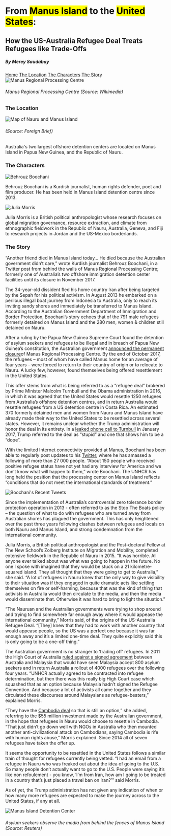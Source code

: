 <!DOCTYPE html>
<html lang="en">
	<head>
			<meta charset="utf-8" />
			<title>From Manus Island to the U.S.</title>
			<link rel="stylesheet" href="style.css" type="text/css" />
	</head>
	<body>
		<div id="Home"></div>
    <h1>From <mark class="green">Manus Island</mark> to the <mark class="green">United States</mark>:</h1>
		<h2>How the US-Australia Refugee Deal Treats Refugees like Trade-Offs</h2>
		<h5>By Merey Saudabay</h5>
		<div class="navbar">
			<a class="active" href="#Home">Home</a>
		  <a href="#The Location">The Location</a>
		  <a href="#The Characters">The Characters</a>
		  <a href="#The Story">The Story</a>
		</div>
		<div class="main">
	<img src="manus.jpg" alt="Manus Regional Processing Centre" class="image1">
	<h6>Manus Regional Processing Centre (Source: Wikimedia)</h6>
	<div id="The Location">
	<h3>The Location</h3>
	<img src="location.jpg" alt="Map of Nauru and Manus Island" class="image1">
	<h6>(Source: Foreign Brief)</h6>
	<p>Australia's two largest offshore detention centers are located on Manus Island in Papua New Guinea, and the Republic of Nauru.</p>
	</div>
	<div id="The Characters">
	<h3>The Characters</h3>
	 <img src="Behrouz.jpg" alt="Behrouz Boochani" class="image2">
	 <p>Behrouz Boochani is a Kurdish journalist, human rights defender, poet and film producer. He has been held in Manus Island detention centre since 2013.</p>
	 <img src="Julia.jpg" alt="Julia Morris" class="image2">
	 <p>Julia Morris is a British political anthropologist whose research focuses on global migration governance, resource extraction, and climate from ethnographic fieldwork in the Republic of Nauru, Australia, Geneva, and Fiji to research projects in Jordan and the US-Mexico borderlands.</p>
	</div>
	</div>
	<div id="The Story">
	<h3>The Story</h3>
    <p>“Another friend died in Manus Island today… He died because the Australian government didn’t care,” wrote Kurdish journalist Behrouz Boochani, in a Twitter post from behind the walls of Manus Regional Processing Centre; formerly one of Australia’s two offshore immigration detention center facilities until its closure in November 2017.</p>
		<p>The 34-year-old dissident fled his home country Iran after being targeted by the Sepah for his political activism. In August 2013 he embarked on a perilous illegal boat journey from Indonesia to Australia, only to reach its inviting sandy shores and immediately be transferred to Manus Island. According to the Australian Government Department of Immigration and Border Protection, Boochani’s story echoes that of the 791 male refugees formerly detained on Manus Island and the 280 men, women & children still detained on Nauru.</p>
		<p>After a ruling by the Papua New Guinea Supreme Court found the detention of asylum seekers and refugees to be illegal and in breach of Papua New Guinea’s constitution, the Australian government <a href="https://www.bbc.com/news/world-australia-37104363">announced the permanent closure</a>of Manus Regional Processing Centre. By the end of October 2017, the refugees – most of whom have called Manus home for an average of four years – were forced to return to their country of origin or to relocate to Nauru. A lucky few, however, found themselves being offered resettlement in the United States.</p>
		<p>This offer stems from what is being referred to as a “refugee deal” brokered by Prime Minister Malcolm Turnbull and the Obama administration in 2016, in which it was agreed that the United States would resettle 1250 refugees from Australia’s offshore detention centres, and in return Australia would resettle refugees from a US detention centre in Costa Rica. An estimated 370 formerly detained men and women from Nauru and Manus Island have already made their way to the United States to be resettled across several states. However, it remains unclear whether the Trump administration will honor the deal in its entirety. In a <a href="https://www.washingtonpost.com/graphics/2017/politics/australia-mexico-transcripts/?noredirect=on&utm_term=.b3300f5e5241">leaked phone call to Turnbull</a> in January 2017, Trump referred to the deal as “stupid” and one that shows him to be a “dope”.</p>
		<p>With the limited Internet connectivity provided at Manus, Boochani has been able to regularly post updates to his <a href="https://twitter.com/behrouzboochani">Twitter</a>, where he has amassed a following of more than 27 000 people. “About 150 people who received positive refugee status have not yet had any interview for America and we don’t know what will happen to them,” wrote Boochani. The UNHCR has long held the position that the processing center on Manus Island reflects “conditions that do not meet the international standards of treatment.”</p>
		<img src="boochanitwitter.jpg" alt="Boochani's Recent Tweets" class="image2">
		<p>Since the implementation of Australia’s controversial zero tolerance border protection operation in 2013 - often referred to as the Stop The Boats policy – the question of what to do with refugees who are turned away from Australian shores has plagued the government. This has only heightened over the past three years following clashes between refugees and locals on both Nauru and Manus Island, and strong condemnation from the international community.</p>
		<p>Julia Morris, a British political anthropologist and the Post-doctoral Fellow at The New School’s Zolberg Institute on Migration and Mobility, completed extensive fieldwork in the Republic of Nauru in 2015. “It was horrible. All anyone ever talked about was what was going to happen in the future. No one I spoke with imagined that they would be stuck on a 21 kilometre-squared island. They all thought that they were going to get to Australia,” she said. “A lot of refugees in Nauru knew that the only way to give visibility to their situation was if they engaged in quite dramatic acts like settling themselves on fire or self-harming, because that was the kind of thing that activists in Australia would then circulate to the media, and then the media would disseminate that. Otherwise it was hard to bring to light the situation.”</p>
		<p>“The Nauruan and the Australian governments were trying to shop around and trying to find somewhere far enough away where it would
appease the international community,” Morris said, of the origins of the US-Australia Refugee Deal. “[They] knew that they had to work with another country that would appease people, so the US was a perfect one because it was far enough away and it’s a limited one-time deal. They quite explicitly said this is only going to be a one-off thing.”</p>
		<p>The Australian government is no stranger to ‘trading off’ refugees. In 2011 the High Court of Australia <a href="https://uk.reuters.com/article/uk-australia-malaysia-idUKTRE77U0OD20110831">ruled against a signed agreement</a> between Australia and Malaysia that would have seen Malaysia accept 800 asylum seekers and in return Australia a rollout of 4000 refugees over the following four years. “UNHCR actually agreed to be contracted into refugee determination, but then there was this really big High Court case which squashed that as an option because Malaysia hadn’t signed the Refugee Convention. And because a lot of activists all came together and they circulated these discourses around Malaysians as refugee-beaters,” explained Morris.</p>
		<p>“They have the <a href="https://www.abc.net.au/news/2017-12-06/australia-remains-committed-to-refugee-resettlement-in-cambodia/9228838">Cambodia deal</a> so that is still an option,” she added, referring to the $55 million investment made by the Australian government, in the hope that refugees in Nauru would choose to resettle in Cambodia. “That just didn’t go down well with NGOs in Australia who then mounted another anti-civilizational attack on Cambodians, saying Cambodia is rife with human rights abuse,” Morris explained. Since 2014 all of seven refugees have taken the offer up.</p>
		<p>It seems the opportunity to be resettled in the United States follows a similar train of thought for refugees currently being vetted. “I had an email from a refugee in Nauru who was freaked out about the idea of going to the U.S. So many people don’t actually want to go to the U.S. People were saying it’s like non refoulement - you know, ‘I’m from Iran, how am I going to be treated in a country that’s just placed a travel ban on Iran?’” said Morris.</p>
		<p>As of yet, the Trump administration has not given any indication of when or how many more refugees are expected to make the journey across to the
United States, if any at all.</p>
		<img src="detentioncenter.jpg" alt="Manus Island Detention Center" class="image1">
		<h6>Asylum seekers observe the media from behind the fences of Manus Island (Source: Reuters)</h6>
		<p></p>
		<p></p>
</div>
	</body>
</html>

